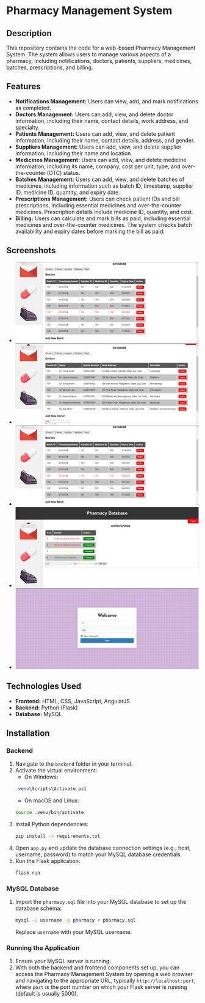 # Pharmacy Management System

## Description
This repository contains the code for a web-based Pharmacy Management System. The system allows users to manage various aspects of a pharmacy, including notifications, doctors, patients, suppliers, medicines, batches, prescriptions, and billing.

## Features
- **Notifications Management:** Users can view, add, and mark notifications as completed.
- **Doctors Management:** Users can add, view, and delete doctor information, including their name, contact details, work address, and specialty.
- **Patients Management:** Users can add, view, and delete patient information, including their name, contact details, address, and gender.
- **Suppliers Management:** Users can add, view, and delete supplier information, including their name and location.
- **Medicines Management:** Users can add, view, and delete medicine information, including its name, company, cost per unit, type, and over-the-counter (OTC) status.
- **Batches Management:** Users can add, view, and delete batches of medicines, including information such as batch ID, timestamp, supplier ID, medicine ID, quantity, and expiry date.
- **Prescriptions Management:** Users can check patient IDs and bill prescriptions, including essential medicines and over-the-counter medicines. Prescription details include medicine ID, quantity, and cost.
- **Billing:** Users can calculate and mark bills as paid, including essential medicines and over-the-counter medicines. The system checks batch availability and expiry dates before marking the bill as paid.

## Screenshots
- ![Batches Management](https://github.com/AbdullahAhmedH/Pharmacy-DBMS/blob/main/ReadMePics/BatchesDemo.png)
- ![Billing Management](https://github.com/AbdullahAhmedH/Pharmacy-DBMS/blob/main/ReadMePics/DoctorsDemo.png)
- ![Doctors Management](https://github.com/AbdullahAhmedH/Pharmacy-DBMS/blob/main/ReadMePics/BatchesDemo.png)
- ![Login Page](https://github.com/AbdullahAhmedH/Pharmacy-DBMS/blob/main/ReadMePics/NotificationPage.png)
- ![Notifications Management](https://github.com/AbdullahAhmedH/Pharmacy-DBMS/blob/main/ReadMePics/login.png)

## Technologies Used
- **Frontend:** HTML, CSS, JavaScript, AngularJS
- **Backend:** Python (Flask)
- **Database:** MySQL

## Installation

### Backend
1. Navigate to the `backend` folder in your terminal.
2. Activate the virtual environment:
    - On Windows:
    ```powershell
    .venv\Scripts\Activate.ps1
    ```
    - On macOS and Linux:
    ```bash
    source .venv/bin/activate
    ```
3. Install Python dependencies:
    ```bash
    pip install -r requirements.txt
    ```
4. Open `app.py` and update the database connection settings (e.g., host, username, password) to match your MySQL database credentials.
5. Run the Flask application:
    ```bash
    flask run
    ```

### MySQL Database
1. Import the `pharmacy.sql` file into your MySQL database to set up the database schema:
    ```bash
    mysql -u username -p pharmacy < pharmacy.sql
    ```
   Replace `username` with your MySQL username.

### Running the Application
1. Ensure your MySQL server is running.
2. With both the backend and frontend components set up, you can access the Pharmacy Management System by opening a web browser and navigating to the appropriate URL, typically `http://localhost:port`, where `port` is the port number on which your Flask server is running (default is usually 5000).
